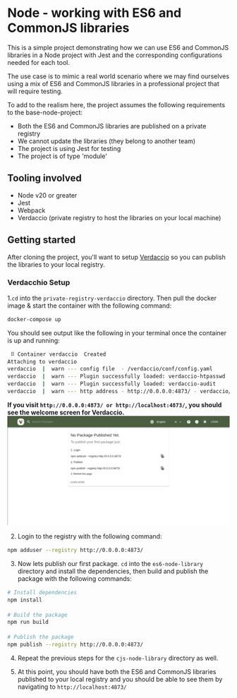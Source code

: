 # Node - working with ES6 and CommonJS libraries

This is a simple project demonstrating how we can use ES6 and CommonJS libraries in a Node project with Jest and the
corresponding configurations needed for each tool.

The use case is to mimic a real world scenario where we may find ourselves using a mix of ES6 and CommonJS libraries in
a professional project that will require testing.

To add to the realism here, the project assumes the following requirements to the base-node-project:
- Both the ES6 and CommonJS libraries are published on a private registry
- We cannot update the libraries (they belong to another team)
- The project is using Jest for testing
- The project is of type 'module'

## Tooling involved
- Node v20 or greater
- Jest
- Webpack
- Verdaccio (private registry to host the libraries on your local machine)

## Getting started
After cloning the project, you'll want to setup [Verdaccio](https://verdaccio.org/docs/what-is-verdaccio) so you can publish the libraries to your local registry.

### Verdacchio Setup
1.`cd` into the `private-registry-verdaccio` directory. Then pull the docker image & start the container with the following command:
```bash
docker-compose up
```
You should see output like the following in your terminal once the container is up and running:
```bash
 ⠿ Container verdaccio  Created                                                                                                                                                                                             0.0s
Attaching to verdaccio
verdaccio  |  warn --- config file  - /verdaccio/conf/config.yaml
verdaccio  |  warn --- Plugin successfully loaded: verdaccio-htpasswd
verdaccio  |  warn --- Plugin successfully loaded: verdaccio-audit
verdaccio  |  warn --- http address - http://0.0.0.0:4873/ - verdaccio/5.1.1
```


**If you visit `http://0.0.0.0:4873/ or http://localhost:4873/`, you should see the welcome screen for Verdaccio.**
![Verdaccio Landing Page](verdaccio-landing-page.png)

2. Login to the registry with the following command:
```bash
npm adduser --registry http://0.0.0.0:4873/
```

3. Now lets publish our first package. `cd` into the `es6-node-library` directory and install the dependencies, then build and publish the package with the following commands:
```bash
# Install dependencies
npm install

# Build the package
npm run build

# Publish the package
npm publish --registry http://0.0.0.0:4873/
```
4. Repeat the previous steps for the `cjs-node-library` directory as well.

5. At this point, you should have both the ES6 and CommonJS libraries published to your local registry and you should be able to see them by navigating to `http://localhost:4873/`

